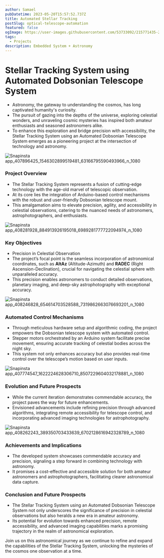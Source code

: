 ```yaml
---
author: Samael
pubDatetime: 2023-05-20T15:57:52.737Z
title: Automated Stellar Tracking
postSlug: optical-telescope-automation
featured: false
ogImage: https://user-images.githubusercontent.com/53733092/215771435-25408246-2309-4f8b-a781-1f3d93bdf0ec.png
tags:
  - Projects
description: Embedded System + Astronomy
---
```


# Stellar Tracking System using Automated Dobsonian Telescope System
- Astronomy, the gateway to understanding the cosmos, has long captivated humanity's curiosity.
- The pursuit of gazing into the depths of the universe, exploring celestial wonders, and unraveling cosmic mysteries has inspired both amateur enthusiasts and seasoned astronomers alike.
- To enhance this exploration and bridge precision with accessibility, the Stellar Tracking System using an Automated Dobsonian Telescope System emerges as a pioneering project at the intersection of technology and astronomy.

![Snapinsta app_407896425_1546302899519481_63166795590493966_n_1080](https://github.com/Auriel3003/samael/assets/116882665/ba9abb1c-904d-4a14-91f1-bdee05dc4142)



### Project Overview
- The Stellar Tracking System represents a fusion of cutting-edge technology with the age-old marvel of telescopic observation.
- At its core lies the integration of Arduino-based control mechanisms with the robust and user-friendly Dobsonian telescope mount.
- This amalgamation aims to elevate precision, agility, and accessibility in celestial observations, catering to the nuanced needs of astronomers, astrophotographers, and enthusiasts.


![Snapinsta app_408281928_884913926195018_6989281777722094974_n_1080](https://github.com/Auriel3003/samael/assets/116882665/ff716a1a-c8cf-4740-95a4-6c94dc8fbff1)

### Key Objectives
- Precision in Celestial Observation
- The project’s focal point is the seamless incorporation of astronomical coordinates, such as **AltAz** (Altitude-Azimuth) and **RADEC** (Right Ascension-Declination), crucial for navigating the celestial sphere with unparalleled accuracy.
- This precision enables astronomers to conduct detailed observations, planetary imaging, and deep-sky astrophotography with exceptional accuracy.

![Snapinsta app_408246828_654614703528588_7319862663076693201_n_1080](https://github.com/Auriel3003/samael/assets/116882665/8c5c13dc-8281-4446-b33a-9c1c57e9cd10)

### Automated Control Mechanisms
- Through meticulous hardware setup and algorithmic coding, the project empowers the Dobsonian telescope system with automated control.
- Stepper motors orchestrated by an Arduino system facilitate precise movement, ensuring accurate tracking of celestial bodies across the night sky.
- This system not only enhances accuracy but also provides real-time control over the telescope’s motion based on user inputs.

![Snapinsta app_407774547_1622224628306710_8507229604032178881_n_1080](https://github.com/Auriel3003/samael/assets/116882665/8d0ffb3b-358c-45da-98bd-71349137f8dc)


### Evolution and Future Prospects
- While the current iteration demonstrates commendable accuracy, the project paves the way for future enhancements.
- Envisioned advancements include refining precision through advanced algorithms, integrating remote accessibility for telescope control, and incorporating advanced imaging technologies for astrophotography.

![Snapinsta app_408262243_389350703433639_6702128616942328789_n_1080](https://github.com/Auriel3003/samael/assets/116882665/748741a9-098c-45f9-8ef5-d4cdd561f264)


### Achievements and Implications
- The developed system showcases commendable accuracy and precision, signaling a step forward in combining technology with astronomy.
- It promises a cost-effective and accessible solution for both amateur astronomers and astrophotographers, facilitating clearer astronomical data capture.

### Conclusion and Future Prospects
- The Stellar Tracking System using an Automated Dobsonian Telescope System not only underscores the significance of precision in celestial observations but also heralds a new era in amateur astronomy.
- Its potential for evolution towards enhanced precision, remote accessibility, and advanced imaging capabilities marks a promising trajectory in the realm of astronomical exploration.

Join us on this astronomical journey as we continue to refine and expand the capabilities of the Stellar Tracking System, unlocking the mysteries of the cosmos one observation at a time.

